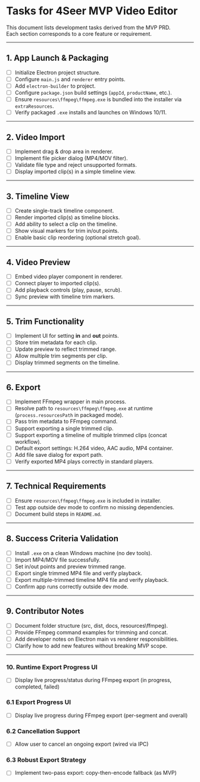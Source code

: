# Tasks for 4Seer MVP Video Editor

This document lists development tasks derived from the MVP PRD.  
Each section corresponds to a core feature or requirement.

---

## 1. App Launch & Packaging
- [ ] Initialize Electron project structure.
- [ ] Configure `main.js` and `renderer` entry points.
- [ ] Add `electron-builder` to project.
- [ ] Configure `package.json` build settings (`appId`, `productName`, etc.).
- [ ] Ensure `resources\ffmpeg\ffmpeg.exe` is bundled into the installer via `extraResources`.
- [ ] Verify packaged `.exe` installs and launches on Windows 10/11.

---

## 2. Video Import
- [ ] Implement drag & drop area in renderer.
- [ ] Implement file picker dialog (MP4/MOV filter).
- [ ] Validate file type and reject unsupported formats.
- [ ] Display imported clip(s) in a simple timeline view.

---

## 3. Timeline View
- [ ] Create single-track timeline component.
- [ ] Render imported clip(s) as timeline blocks.
- [ ] Add ability to select a clip on the timeline.
- [ ] Show visual markers for trim in/out points.
- [ ] Enable basic clip reordering (optional stretch goal).

---

## 4. Video Preview
- [ ] Embed video player component in renderer.
- [ ] Connect player to imported clip(s).
- [ ] Add playback controls (play, pause, scrub).
- [ ] Sync preview with timeline trim markers.

---

## 5. Trim Functionality
- [ ] Implement UI for setting **in** and **out** points.
- [ ] Store trim metadata for each clip.
- [ ] Update preview to reflect trimmed range.
- [ ] Allow multiple trim segments per clip.
- [ ] Display trimmed segments on the timeline.

---

## 6. Export
- [ ] Implement FFmpeg wrapper in main process.
- [ ] Resolve path to `resources\ffmpeg\ffmpeg.exe` at runtime (`process.resourcesPath` in packaged mode).
- [ ] Pass trim metadata to FFmpeg command.
- [ ] Support exporting a single trimmed clip.
- [ ] Support exporting a timeline of multiple trimmed clips (concat workflow).
- [ ] Default export settings: H.264 video, AAC audio, MP4 container.
- [ ] Add file save dialog for export path.
- [ ] Verify exported MP4 plays correctly in standard players.

---

## 7. Technical Requirements
- [ ] Ensure `resources\ffmpeg\ffmpeg.exe` is included in installer.
- [ ] Test app outside dev mode to confirm no missing dependencies.
- [ ] Document build steps in `README.md`.

---

## 8. Success Criteria Validation
- [ ] Install `.exe` on a clean Windows machine (no dev tools).
- [ ] Import MP4/MOV file successfully.
- [ ] Set in/out points and preview trimmed range.
- [ ] Export single trimmed MP4 file and verify playback.
- [ ] Export multiple-trimmed timeline MP4 file and verify playback.
- [ ] Confirm app runs correctly outside dev mode.

---

## 9. Contributor Notes
- [ ] Document folder structure (src, dist, docs, resources\ffmpeg).
- [ ] Provide FFmpeg command examples for trimming and concat.
- [ ] Add developer notes on Electron main vs renderer responsibilities.
- [ ] Clarify how to add new features without breaking MVP scope.

---

### 10. Runtime Export Progress UI
- [ ] Display live progress/status during FFmpeg export (in progress, completed, failed)
### 6.1 Export Progress UI
- [ ] Display live progress during FFmpeg export (per-segment and overall)
### 6.2 Cancellation Support
- [ ] Allow user to cancel an ongoing export (wired via IPC)
### 6.3 Robust Export Strategy
- [ ] Implement two-pass export: copy-then-encode fallback (as MVP)